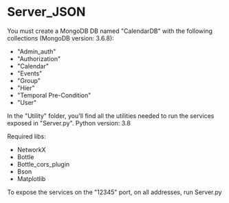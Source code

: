 # Server_JSON 
You must create a MongoDB DB named "CalendarDB" with the following collections (MongoDB version: 3.6.8):
- "Admin_auth"
- "Authorization"
- "Calendar"
- "Events"
- "Group"
- "Hier"
- "Temporal Pre-Condition"
- "User"

In the "Utility" folder, you'll find all the utilities needed to run the services exposed in "Server.py".
Python version: 3.8

Required libs:
- NetworkX
- Bottle
- Bottle_cors_plugin
- Bson
- Matplotlib

To expose the services on the "12345" port, on all addresses, run Server.py 

